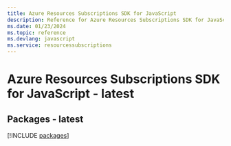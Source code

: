 ```yaml
---
title: Azure Resources Subscriptions SDK for JavaScript
description: Reference for Azure Resources Subscriptions SDK for JavaScript
ms.date: 01/23/2024
ms.topic: reference
ms.devlang: javascript
ms.service: resourcessubscriptions
---
```

# Azure Resources Subscriptions SDK for JavaScript - latest
## Packages - latest
[!INCLUDE [packages](resources-subscriptions-index.md)]